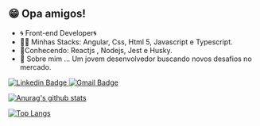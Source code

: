## 😁 Opa amigos!




- 🌀 Front-end Developer🌀
- 👨‍💻 Minhas Stacks: Angular, Css, Html 5, Javascript e Typescript.
- 📘Conhecendo: Reactjs , Nodejs, Jest e Husky.
- 💬 Sobre mim ... Um jovem desenvolvedor buscando novos desafios no mercado.


 [![Linkedin Badge](https://img.shields.io/badge/-LinkedIn-blue?style=flat-square&logo=Linkedin&logoColor=white&link=link_do_seu_perfil_no_linkedin)](https://www.linkedin.com/in/luiz-henrique-cavalcanti/)[
![Gmail Badge](https://img.shields.io/badge/-Gmail-c14438?style=flat-square&logo=Gmail&logoColor=white&link=mailto:dev.malkado@gmail.com)](mailto:dev.malkado@gmail.com)

[![Anurag's github stats](https://github-readme-stats.vercel.app/api?username=Malkado)](https://github.com/anuraghazra/github-readme-stats)

[![Top Langs](https://github-readme-stats.vercel.app/api/top-langs/?username=anuraghazra&layout=compact)](https://github.com/anuraghazra/github-readme-stats)

